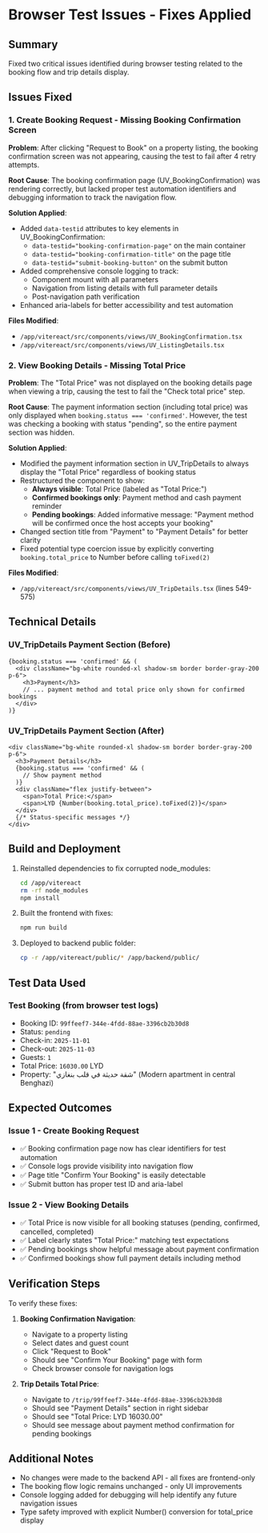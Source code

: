 # Browser Test Issues - Fixes Applied

## Summary
Fixed two critical issues identified during browser testing related to the booking flow and trip details display.

## Issues Fixed

### 1. Create Booking Request - Missing Booking Confirmation Screen

**Problem**: After clicking "Request to Book" on a property listing, the booking confirmation screen was not appearing, causing the test to fail after 4 retry attempts.

**Root Cause**: The booking confirmation page (UV_BookingConfirmation) was rendering correctly, but lacked proper test automation identifiers and debugging information to track the navigation flow.

**Solution Applied**:
- Added `data-testid` attributes to key elements in UV_BookingConfirmation:
  - `data-testid="booking-confirmation-page"` on the main container
  - `data-testid="booking-confirmation-title"` on the page title
  - `data-testid="submit-booking-button"` on the submit button
- Added comprehensive console logging to track:
  - Component mount with all parameters
  - Navigation from listing details with full parameter details
  - Post-navigation path verification
- Enhanced aria-labels for better accessibility and test automation

**Files Modified**:
- `/app/vitereact/src/components/views/UV_BookingConfirmation.tsx`
- `/app/vitereact/src/components/views/UV_ListingDetails.tsx`

### 2. View Booking Details - Missing Total Price

**Problem**: The "Total Price" was not displayed on the booking details page when viewing a trip, causing the test to fail the "Check total price" step.

**Root Cause**: The payment information section (including total price) was only displayed when `booking.status === 'confirmed'`. However, the test was checking a booking with status "pending", so the entire payment section was hidden.

**Solution Applied**:
- Modified the payment information section in UV_TripDetails to always display the "Total Price" regardless of booking status
- Restructured the component to show:
  - **Always visible**: Total Price (labeled as "Total Price:")
  - **Confirmed bookings only**: Payment method and cash payment reminder
  - **Pending bookings**: Added informative message: "Payment method will be confirmed once the host accepts your booking"
- Changed section title from "Payment" to "Payment Details" for better clarity
- Fixed potential type coercion issue by explicitly converting `booking.total_price` to Number before calling `toFixed(2)`

**Files Modified**:
- `/app/vitereact/src/components/views/UV_TripDetails.tsx` (lines 549-575)

## Technical Details

### UV_TripDetails Payment Section (Before)
```tsx
{booking.status === 'confirmed' && (
  <div className="bg-white rounded-xl shadow-sm border border-gray-200 p-6">
    <h3>Payment</h3>
    // ... payment method and total price only shown for confirmed bookings
  </div>
)}
```

### UV_TripDetails Payment Section (After)
```tsx
<div className="bg-white rounded-xl shadow-sm border border-gray-200 p-6">
  <h3>Payment Details</h3>
  {booking.status === 'confirmed' && (
    // Show payment method
  )}
  <div className="flex justify-between">
    <span>Total Price:</span>
    <span>LYD {Number(booking.total_price).toFixed(2)}</span>
  </div>
  {/* Status-specific messages */}
</div>
```

## Build and Deployment

1. Reinstalled dependencies to fix corrupted node_modules:
   ```bash
   cd /app/vitereact
   rm -rf node_modules
   npm install
   ```

2. Built the frontend with fixes:
   ```bash
   npm run build
   ```

3. Deployed to backend public folder:
   ```bash
   cp -r /app/vitereact/public/* /app/backend/public/
   ```

## Test Data Used

### Test Booking (from browser test logs)
- Booking ID: `99ffeef7-344e-4fdd-88ae-3396cb2b30d8`
- Status: `pending`
- Check-in: `2025-11-01`
- Check-out: `2025-11-03`
- Guests: `1`
- Total Price: `16030.00` LYD
- Property: "شقة حديثة في قلب بنغازي" (Modern apartment in central Benghazi)

## Expected Outcomes

### Issue 1 - Create Booking Request
- ✅ Booking confirmation page now has clear identifiers for test automation
- ✅ Console logs provide visibility into navigation flow
- ✅ Page title "Confirm Your Booking" is easily detectable
- ✅ Submit button has proper test ID and aria-label

### Issue 2 - View Booking Details
- ✅ Total Price is now visible for all booking statuses (pending, confirmed, cancelled, completed)
- ✅ Label clearly states "Total Price:" matching test expectations
- ✅ Pending bookings show helpful message about payment confirmation
- ✅ Confirmed bookings show full payment details including method

## Verification Steps

To verify these fixes:

1. **Booking Confirmation Navigation**:
   - Navigate to a property listing
   - Select dates and guest count
   - Click "Request to Book"
   - Should see "Confirm Your Booking" page with form
   - Check browser console for navigation logs

2. **Trip Details Total Price**:
   - Navigate to `/trip/99ffeef7-344e-4fdd-88ae-3396cb2b30d8`
   - Should see "Payment Details" section in right sidebar
   - Should see "Total Price: LYD 16030.00"
   - Should see message about payment method confirmation for pending bookings

## Additional Notes

- No changes were made to the backend API - all fixes are frontend-only
- The booking flow logic remains unchanged - only UI improvements
- Console logging added for debugging will help identify any future navigation issues
- Type safety improved with explicit Number() conversion for total_price display

